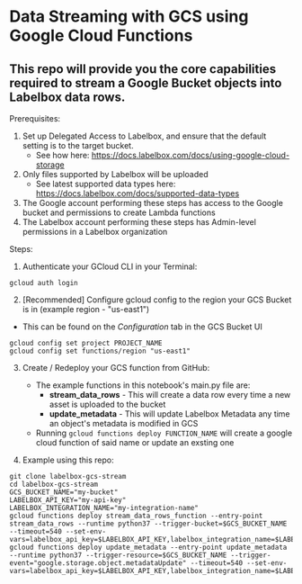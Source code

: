 # Data Streaming with GCS using Google Cloud Functions

## This repo will provide you the core capabilities required to stream a Google Bucket objects into Labelbox data rows.

Prerequisites:
1. Set up Delegated Access to Labelbox, and ensure that the default setting is to the target bucket.
    * See how here: https://docs.labelbox.com/docs/using-google-cloud-storage 
2. Only files supported by Labelbox will be uploaded
    * See latest supported data types here: https://docs.labelbox.com/docs/supported-data-types
3. The Google account performing these steps has access to the Google bucket and permissions to create Lambda functions
4. The Labelbox account performing these steps has Admin-level permissions in a Labelbox organization

Steps:
1. Authenticate your GCloud CLI in your Terminal:
```
gcloud auth login
```
2. [Recommended] Configure gcloud config to the region your GCS Bucket is in (example region - "us-east1")
* This can be found on the *Configuration* tab in the GCS Bucket UI
```
gcloud config set project PROJECT_NAME
gcloud config set functions/region "us-east1"
```
3. Create / Redeploy your GCS function from GitHub:
    * The  example functions in this notebook's main.py file are:
        * **stream_data_rows** - This will create a data row every time a new asset is uploaded to the bucket
        * **update_metadata** - This will update Labelbox Metadata any time an object's metadata is modified in GCS
    * Running ```gcloud functions deploy FUNCTION_NAME``` will create a google cloud function of said name or update an exsting one

4. Example using this repo:

```
git clone labelbox-gcs-stream
cd labelbox-gcs-stream
GCS_BUCKET_NAME="my-bucket"
LABELBOX_API_KEY="my-api-key"
LABELBOX_INTEGRATION_NAME="my-integration-name"
gcloud functions deploy stream_data_rows_function --entry-point stream_data_rows --runtime python37 --trigger-bucket=$GCS_BUCKET_NAME --timeout=540 --set-env-vars=labelbox_api_key=$LABELBOX_API_KEY,labelbox_integration_name=$LABELBOX_INTEGRATION_NAME
gcloud functions deploy update_metadata --entry-point update_metadata --runtime python37 --trigger-resource=$GCS_BUCKET_NAME --trigger-event="google.storage.object.metadataUpdate" --timeout=540 --set-env-vars=labelbox_api_key=$LABELBOX_API_KEY,labelbox_integration_name=$LABELBOX_INTEGRATION_NAME
```
